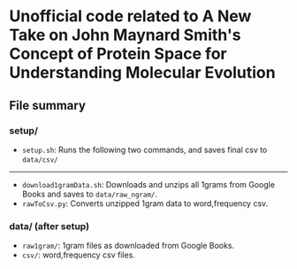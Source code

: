 # Unofficial code related to A New Take on John Maynard Smith's Concept of Protein Space for Understanding Molecular Evolution

## File summary

### setup/

- `setup.sh`: Runs the following two commands, and saves final csv to `data/csv/`
---
- `download1gramData.sh`: Downloads and unzips all 1grams from Google Books and saves to `data/raw_ngram/`.
- `rawToCsv.py`: Converts unzipped 1gram data to word,frequency csv.

### data/ (after setup)

- `raw1gram/`: 1gram files as downloaded from Google Books.
- `csv/`: word,frequency csv files.